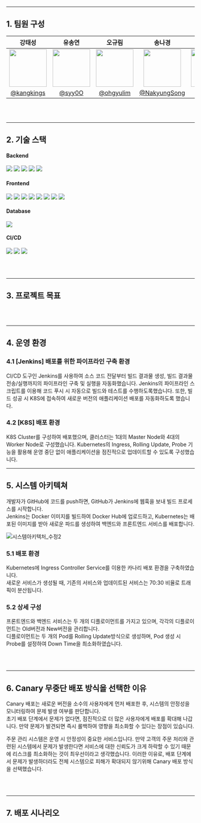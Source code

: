 

---
## 1. 팀원 구성

| **강태성** | **유송연** | **오규림** | **송나경** | **김은선** |
|:---------:|:---------:|:---------:|:---------:|:---------:|
| <img src="https://avatars.githubusercontent.com/u/69503955?v=4" width="100" height="100"/> | <img src="https://avatars.githubusercontent.com/u/86238720?v=4" width="100" height="100"/> | <img src="https://avatars.githubusercontent.com/u/77095330?v=4" width="100" height="100"/> | <img src="https://avatars.githubusercontent.com/u/101664417?v=4" width="100" height="100"/> | <img src="https://avatars.githubusercontent.com/u/152248322?v=4" width="100" height="100"/> |
| [@kangkings](https://github.com/kangkings) | [@syy0O](https://github.com/syy0O) | [@ohgyulim](https://github.com/ohgyulim) | [@NakyungSong](https://github.com/NakyungSong) | [@kkkeess](https://github.com/kkkeess) |

<br><br>

---
## 2. 기술 스택
<h4> Backend</h4>
<div class="stack-container">
    <img src="https://img.shields.io/badge/linux-FCC624?style=for-the-badge&logo=linux&logoColor=white">
    <img src="https://img.shields.io/badge/ubuntu-E95420?style=for-the-badge&logo=ubuntu&logoColor=white">
    <img src="https://img.shields.io/badge/java-F7DF1E?style=for-the-badge&logo=java&logoColor=white">
    <img src="https://img.shields.io/badge/springboot-6DB33F?style=for-the-badge&logo=springboot&logoColor=white">
    <img src="https://img.shields.io/badge/spring security-6DB33F?style=for-the-badge&logo=springsecurity&logoColor=white">	
</div>

<h4>Frontend</h4>
<div class="stack-container">
    <img src="https://img.shields.io/badge/html5-%23E34F26.svg?style=for-the-badge&logo=html5&logoColor=white">
    <img src="https://img.shields.io/badge/css3-%231572B6.svg?style=for-the-badge&logo=css3&logoColor=white">
    <img src="https://img.shields.io/badge/javascript-%23323330.svg?style=for-the-badge&logo=javascript&logoColor=%23F7DF1E">
    <img src="https://img.shields.io/badge/vuejs-%2335495e.svg?style=for-the-badge&logo=vuedotjs&logoColor=%234FC08D">
    <img src="https://img.shields.io/badge/nginx-%23009639.svg?style=for-the-badge&logo=nginx&logoColor=white">
    <img src="https://img.shields.io/badge/figma-F24E1E?style=for-the-badge&logo=figma&logoColor=white"/>
    <img src="https://img.shields.io/badge/amazons3-569A31?style=for-the-badge&logo=amazons3&logoColor=white"/>
    <img src="https://img.shields.io/badge/Router-CA4245?style=for-the-badge&logo=Router&logoColor=white"/>
</div>

<h4>Database</h4>
<div class="stack-container">
    <img src="https://img.shields.io/badge/mariadb-003545?style=for-the-badge&logo=mariadb&logoColor=white">
</div>

<h4>CI/CD</h4>
<div class="stack-container">
    <img src="https://img.shields.io/badge/jenkins-CF4045?style=for-the-badge&logo=jenkins&logoColor=white">
    <img src="https://img.shields.io/badge/docker-002260?style=for-the-badge&logo=docker&logoColor=white">
    <img src="https://img.shields.io/badge/k8s-%231572B6?style=for-the-badge&logo=k8s&logoColor=white">
</div>

<br><br>

---

## 3. 프로젝트 목표
<br><br>

---
## 4. 운영 환경
### 4.1 **[Jenkins] 배포를 위한 파이프라인 구축 환경**

CI/CD 도구인 Jenkins를 사용하여 소스 코드 전달부터 빌드 결과물 생성, 빌드 결과물 전송/실행까지의 파이프라인 구축 및 실행을 자동화했습니다.
Jenkins의 파이프라인 스크립트를 이용해 코드 푸시 시 자동으로 빌드와 테스트를 수행하도록했습니다. 또한, 빌드 성공 시 K8S에 접속하여 새로운 버전의 애플리케이션 배포를 자동화하도록 했습니다.

### 4.2 **[K8S] 배포 환경**

K8S Cluster를 구성하여 배포했으며, 클러스터는 1대의 Master Node와 4대의 Worker Node로 구성했습니다.
Kubernetes의 Ingress, Rolling Update, Probe 기능을 활용해 운영 중단 없이 애플리케이션을 점진적으로 업데이트할 수 있도록 구성했습니다. 

---
## 5. 시스템 아키텍쳐
개발자가 GitHub에 코드를 push하면, GitHub가 Jenkins에 웹훅을 보내 빌드 프로세스를 시작합니다.<br>
Jenkins는 Docker 이미지를 빌드하여 Docker Hub에 업로드하고, Kubernetes는 배포된 이미지를 받아 새로운 파드를 생성하여 백엔드와 프론트엔드 서비스를 배포합니다.

![시스템아키텍처_수정2](https://github.com/user-attachments/assets/b5c6ce37-b286-47fb-b2b9-e27dd3a10176)

### 5.1 배포 환경

 Kubernetes에 Ingress Controller Service를 이용한 카나리 배포 환경을 구축하였습니다. <br>
새로운 서비스가 생성될 때, 기존의 서비스와 업데이트된 서비스는 70:30 비율로 트래픽이 분산됩니다.

### 5.2 상세 구성

 프론트엔드와 백엔드 서비스는 두 개의 디플로이먼트를 가지고 있으며, 각각의 디플로이먼트는 Old버전과 New버전을 관리합니다. <br>
디플로이먼트는 두 개의 Pod를 Rolling Update방식으로 생성하며, Pod 생성 시 Probe를 설정하여 Down Time을 최소화하였습니다.


<br><br>

---
## 6. Canary 무중단 배포 방식을 선택한 이유
Canary 배포는 새로운 버전을 소수의 사용자에게 먼저 배포한 후, 시스템의 안정성을 모니터링하여 문제 발생 여부를 판단합니다.
<br>초기 배포 단계에서 문제가 없다면, 점진적으로 더 많은 사용자에게 배포를 확대해 나갑니다. 만약 문제가 발견되면 즉시 롤백하여 영향을 최소화할 수 있다는 장점이 있습니다.

주문 관리 시스템은 운영 시 안정성이 중요한 서비스입니다.
만약 고객의 주문 처리와 관련된 시스템에서 문제가 발생한다면 서비스에 대한 신뢰도가 크게 하락할 수 있기 때문에 리스크를 최소화하는 것이 최우선이라고 생각했습니다.
이러한 이유로, 배포 단계에서 문제가 발생하더라도 전체 시스템으로 피해가 확대되지 않기위해 Canary 배포 방식을 선택했습니다.

<br><br>

---
## 7. 배포 시나리오

